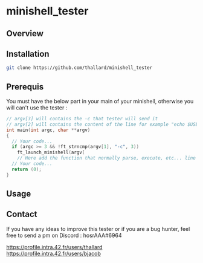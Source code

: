# minishell_tester

## Overview


## Installation

```bash
git clone https://github.com/thallard/minishell_tester
```

## Prerequis
You must have the below part in your main of your minishell, otherwise you will can't use the tester : 
```cpp
// argv[3] will contains the -c that tester will send it
// argv[2] will contains the content of the line for example "echo $USER ; ls -la"
int main(int argc, char **argv)
{
  // Your code...
  if (argc >= 3 && !ft_strncmp(argv[1], "-c", 3))
    ft_launch_minishell(argv[
    // Here add the function that normally parse, execute, etc... line readed 
  // Your code...
  return (0);
}
```

## Usage


## Contact
If you have any ideas to improve this tester or if you are a bug hunter, feel free to send a pm on Discord : hosrAAA#6964

https://profile.intra.42.fr/users/thallard
https://profile.intra.42.fr/users/bjacob
